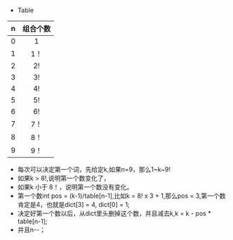 + Table

| n | 组合个数 |
|---|:--------:|
| 0 | 1        |
| 1 | 1！      |
| 2 | 2!       |
| 3 | 3!       |
| 4 | 4!       |
| 5 | 5!       |
| 6 | 6!       |
| 7 | 7！      |
| 8 | 8！      |
| 9 | 9！      |

+ 每次可以决定第一个词，先给定k,如果n=9，那么1~k~9!
+ 如果k > 8!,说明第一个数变化了，
+ 如果k 小于 8！，说明第一个数没有变化。
+ 第一个数int pos = (k-1)/table[n-1],比如k = 8! x 3 + 1,那么pos = 3,第一个数肯定是4，也就是dict[3] = 4, dict[0] = 1;
+ 决定好第一个数以后，从dict里头删掉这个数，并且减去k,k = k - pos * table[n-1];
+ 并且n--；
